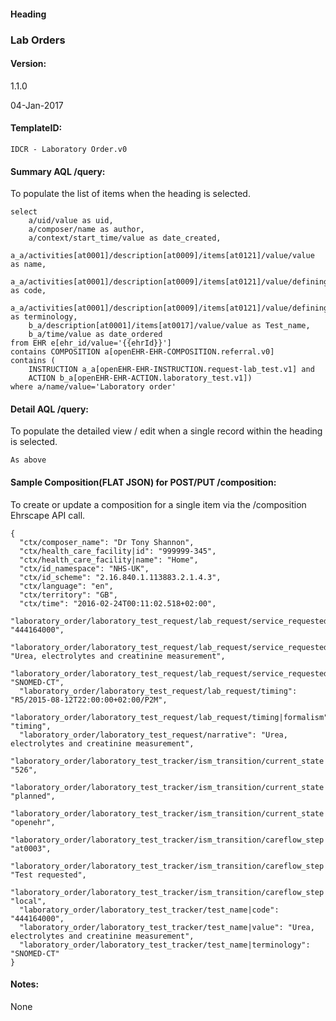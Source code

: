 #### Heading

### Lab Orders

#### Version:

1.1.0

04-Jan-2017

#### TemplateID:
`IDCR - Laboratory Order.v0`

#### Summary AQL /query:

To populate the list of items when the heading is selected.

```
select
    a/uid/value as uid,
    a/composer/name as author,
    a/context/start_time/value as date_created,
    a_a/activities[at0001]/description[at0009]/items[at0121]/value/value as name,
    a_a/activities[at0001]/description[at0009]/items[at0121]/value/defining_code/code_string as code,
    a_a/activities[at0001]/description[at0009]/items[at0121]/value/defining_code/terminology_id/value as terminology,
    b_a/description[at0001]/items[at0017]/value/value as Test_name,
    b_a/time/value as date_ordered
from EHR e[ehr_id/value='{{ehrId}}']
contains COMPOSITION a[openEHR-EHR-COMPOSITION.referral.v0]
contains (
    INSTRUCTION a_a[openEHR-EHR-INSTRUCTION.request-lab_test.v1] and
    ACTION b_a[openEHR-EHR-ACTION.laboratory_test.v1])
where a/name/value='Laboratory order'

```

#### Detail AQL /query:
To populate the detailed view / edit when a single record within the heading is selected.

```
As above
```

#### Sample Composition(FLAT JSON) for POST/PUT /composition:

To create or update a composition for a single item via the /composition Ehrscape API call.

```
{
  "ctx/composer_name": "Dr Tony Shannon",
  "ctx/health_care_facility|id": "999999-345",
  "ctx/health_care_facility|name": "Home",
  "ctx/id_namespace": "NHS-UK",
  "ctx/id_scheme": "2.16.840.1.113883.2.1.4.3",
  "ctx/language": "en",
  "ctx/territory": "GB",
  "ctx/time": "2016-02-24T00:11:02.518+02:00",
  "laboratory_order/laboratory_test_request/lab_request/service_requested|code": "444164000",
  "laboratory_order/laboratory_test_request/lab_request/service_requested|value": "Urea, electrolytes and creatinine measurement",
  "laboratory_order/laboratory_test_request/lab_request/service_requested|terminology": "SNOMED-CT",
  "laboratory_order/laboratory_test_request/lab_request/timing": "R5/2015-08-12T22:00:00+02:00/P2M",
  "laboratory_order/laboratory_test_request/lab_request/timing|formalism": "timing",
  "laboratory_order/laboratory_test_request/narrative": "Urea, electrolytes and creatinine measurement",
  "laboratory_order/laboratory_test_tracker/ism_transition/current_state|code": "526",
  "laboratory_order/laboratory_test_tracker/ism_transition/current_state|value": "planned",
  "laboratory_order/laboratory_test_tracker/ism_transition/current_state|terminology": "openehr",
  "laboratory_order/laboratory_test_tracker/ism_transition/careflow_step|code": "at0003",
  "laboratory_order/laboratory_test_tracker/ism_transition/careflow_step|value": "Test requested",
  "laboratory_order/laboratory_test_tracker/ism_transition/careflow_step|terminology": "local",
  "laboratory_order/laboratory_test_tracker/test_name|code": "444164000",
  "laboratory_order/laboratory_test_tracker/test_name|value": "Urea, electrolytes and creatinine measurement",
  "laboratory_order/laboratory_test_tracker/test_name|terminology": "SNOMED-CT"
}

```

#### Notes:

None
